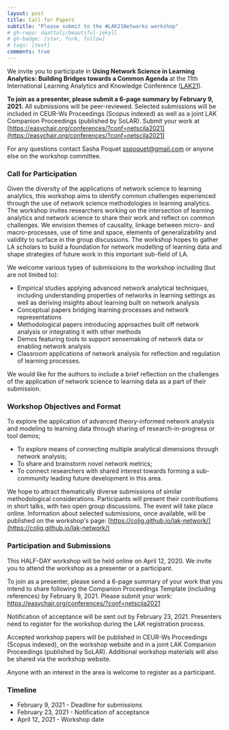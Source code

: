 ```yaml
---
layout: post
title: Call for Papers
subtitle: "Please submit to the #LAK21Networks workshop"
# gh-repo: daattali/beautiful-jekyll
# gh-badge: [star, fork, follow]
# tags: [test]
comments: true
---
```


We invite you to participate in **Using Network Science in Learning Analytics: Building Bridges towards a Common Agenda**  at the 11th International Learning Analytics and Knowledge Conference ([LAK21](https://lak21.solaresearch.org/)).

**To join as a presenter, please submit a 6-page summary by February 9, 2021.** All submissions will be peer-reviewed. Selected submissions will be included in CEUR-Ws Proceedings (Scopus indexed) as well as a joint LAK Companion Proceedings (published by SoLAR). Submit your work at [https://easychair.org/conferences/?conf=netscila2021](https://easychair.org/conferences/?conf=netscila2021)

For any questions contact Sasha Poquet <sspoquet@gmail.com> or anyone else on the workshop committee.

### Call for Participation

Given the diversity of the applications of network science to learning analytics, this workshop aims to identify common challenges experienced through the use of network science methodologies in learning analytics. The workshop invites researchers working on the intersection of learning analytics and network science to share their work and reflect on common challenges. We envision themes of causality, linkage between micro- and macro-processes, use of time and space, elements of generalizability and validity to surface in the group discussions. The workshop hopes to gather LA scholars to build a foundation for network modelling of learning data and shape strategies of future work in this important sub-field of LA.

We welcome various types of submissions to the workshop including (but are not limited to):

- Empirical studies applying advanced network analytical techniques, including understanding properties of networks in learning settings as well as deriving insights about learning built on network analysis
- Conceptual papers bridging learning processes and network representations
- Methodological papers introducing approaches built off network analysis or integrating it with other methods
- Demos featuring tools to support sensemaking of network data or enabling network analysis
- Classroom applications of network analysis for reflection and regulation of learning processes.

We would like for the authors to include a brief reflection on the challenges of the application of network science to learning data as a part of their submission. 

### Workshop Objectives and Format

To explore the application of advanced theory-informed network analysis and modeling to learning data through sharing of research-in-progress or tool demos;

- To explore means of connecting multiple analytical dimensions through network analysis;
- To share and brainstorm novel network metrics;
- To connect researchers with shared interest towards forming a sub-community leading future development in this area.

We hope to attract thematically diverse submissions of similar methodological considerations. Participants will present their contributions in short talks, with two open group discussions. The event will take place online. Information about selected submissions, once available, will be published on the workshop's page: [https://colig.github.io/lak-network/](https://colig.github.io/lak-network/)

### Participation and Submissions

This HALF-DAY workshop will be held online on April 12, 2020. We invite you to attend the workshop as a presenter or a participant.

To join as a presenter, please send a 6-page summary of your work that you intend to share following the Companion Proceedings Template (including references) by February 9, 2021. Please submit your work: https://easychair.org/conferences/?conf=netscila2021

Notification of acceptance will be sent out by February 23, 2021. Presenters need to register for the workshop during the LAK registration process.

Accepted workshop papers will be published in CEUR-Ws Proceedings (Scopus indexed), on the workshop website and in a joint LAK Companion Proceedings (published by SoLAR). Additional workshop materials will also be shared via the workshop website.

Anyone with an interest in the area is welcome to register as a participant.

### Timeline

- February 9, 2021 - Deadline for submissions
- February 23, 2021 - Notification of acceptance
- April 12, 2021 - Workshop date

<!-- 
This is a demo post to show you how to write blog posts with markdown.  I strongly encourage you to [take 5 minutes to learn how to write in markdown](https://markdowntutorial.com/) - it'll teach you how to transform regular text into bold/italics/headings/tables/etc.

**Here is some bold text**

## Here is a secondary heading

Here's a useless table:

| Number | Next number | Previous number |
| :------ |:--- | :--- |
| Five | Six | Four |
| Ten | Eleven | Nine |
| Seven | Eight | Six |
| Two | Three | One |


How about a yummy crepe?

![Crepe](https://s3-media3.fl.yelpcdn.com/bphoto/cQ1Yoa75m2yUFFbY2xwuqw/348s.jpg)

It can also be centered!

![Crepe](https://s3-media3.fl.yelpcdn.com/bphoto/cQ1Yoa75m2yUFFbY2xwuqw/348s.jpg){: .mx-auto.d-block :}

Here's a code chunk:

~~~
var foo = function(x) {
  return(x + 5);
}
foo(3)
~~~

And here is the same code with syntax highlighting:

```javascript
var foo = function(x) {
  return(x + 5);
}
foo(3)
```

And here is the same code yet again but with line numbers:

{% highlight javascript linenos %}
var foo = function(x) {
  return(x + 5);
}
foo(3)
{% endhighlight %}

## Boxes
You can add notification, warning and error boxes like this:

### Notification

{: .box-note}
**Note:** This is a notification box.

### Warning

{: .box-warning}
**Warning:** This is a warning box.

### Error

{: .box-error}
**Error:** This is an error box. -->
